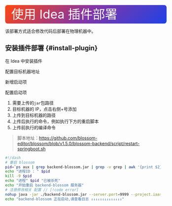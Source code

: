 <script setup lang="ts">
import { onMounted } from 'vue'
import { info } from '../../scripts/stat-api'

onMounted(() => {
  info()
})
</script>

<div class="idea">
使用 Idea 插件部署
</div>

该部署方式适合修改代码后部署在物理机器中。

## 安装插件部署 {#install-plugin}

在 Idea 中安装插件

<bl-img src="../../imgs/deploy/idea_plugin1.png" width="400px"/>

配置目标机器地址

<bl-img src="../../imgs/deploy/idea_plugin2.png" width="700px"/>

<bl-img src="../../imgs/deploy/idea_plugin3.png" width="700px" style="margin-top:10px;"/>

新增启动项

<bl-img src="../../imgs/deploy/idea_plugin4.png" width="400px"/>

配置启动项

<bl-img src="../../imgs/deploy/idea_plugin5.png" width="700px"/>

1. 需要上传的`jar`包路径
2. 目标机器的 IP，点击右侧+号添加
3. 上传到目标机器的路径
4. 上传后执行的命令，例如执行下方的重启脚本
5. 上传前执行的编译命令

> 脚本地址：https://github.com/blossom-editor/blossom/blob/v1.5.0/blossom-backend/script/restart-springboot.sh

```bash
#!/dash
# 重启 blossom
pid=`ps aux | grep backend-blossom.jar | grep -v grep | awk '{print $2}'`
echo "进程ID : " $pid
kill -9 $pid
echo "进程" $pid "已被杀死"
echo "开始重启 backend-blossom 服务器"
# 注意修改相关 配置 // [!code error]
nohup java -jar ./backend-blossom.jar --server.port=9999 --project.iaas.blos.domain="http://192.168.31.99:9999/pic/" --spring.datasource.url="jdbc:mysql://192.168.31.99:3306/blossom?useUnicode=true&characterEncoding=utf-8&allowPublicKeyRetrieval=true&allowMultiQueries=true&useSSL=false&&serverTimezone=GMT%2B8" --spring.datasource.username=root --spring.datasource.password=jasmine888 &
echo "backend-blossom 正在启动,请查看日志 ↓↓↓↓↓↓↓↓↓↓↓↓↓↓"
```

<style scoped>
.idea {
  width:100%;
  height:60px;
  color: #fff;
  background-image:linear-gradient(135deg,#FE4612 0%,#8536A5 50%,#2042E6 100%);
  font-size: 40px;
  line-height: 60px;
  padding-left:20px;
  border-radius: 8px;
}
</style>

